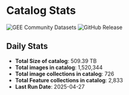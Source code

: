 # Catalog Stats

![GEE Community Datasets](https://img.shields.io/endpoint?url=https://gist.githubusercontent.com/samapriya/34bc0c1280d475d3a69e3b60a706226e/raw/community.json)
![GitHub Release](https://img.shields.io/github/v/release/samapriya/awesome-gee-community-datasets)

## Daily Stats

<!-- START_MARKER -->
* **Total Size of catalog**: 509.39 TB
* **Total images in catalog**: 1,520,344
* **Total image collections in catalog**: 726
* **Total Feature collections in catalog**: 2,833
* **Last Run Date**: 2025-04-27
<!-- END_MARKER -->
